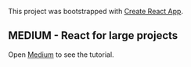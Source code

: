This project was bootstrapped with [Create React App](https://github.com/facebook/create-react-app).

## MEDIUM - React for large projects

Open [Medium](https://medium.com/@furtado.diegos/react-para-grandes-projetos-parte-1-cf581f31b83e?sk=a8386ebe04a51278f1e5228c85bee17d) to see the tutorial.
